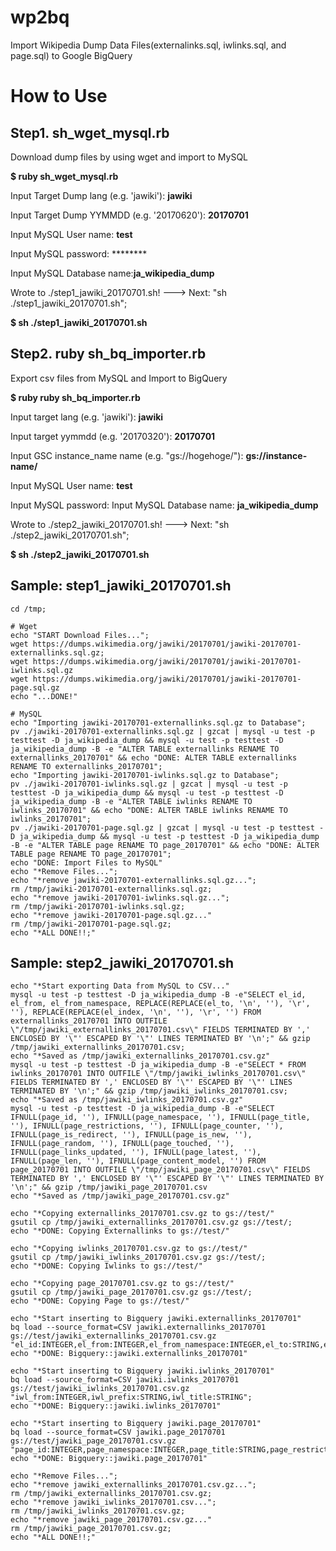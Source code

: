 # wp2bq
Import Wikipedia Dump Data Files(externalinks.sql, iwlinks.sql, and page.sql) to Google BigQuery

# How to Use

## Step1. sh_wget_mysql.rb

Download dump files by using wget and import to MySQL

**$ ruby sh_wget_mysql.rb**

Input Target Dump lang (e.g. 'jawiki'): **jawiki**

Input Target Dump YYMMDD (e.g. '20170620'): **20170701**

Input MySQL User name: **test**

Input MySQL password: ********

Input MySQL Database name:**ja_wikipedia_dump**

Wrote to ./step1_jawiki_20170701.sh! ---> Next: "sh ./step1_jawiki_20170701.sh";

**$ sh ./step1_jawiki_20170701.sh**

## Step2. ruby sh_bq_importer.rb

Export csv files from MySQL and Import to BigQuery

**$ ruby ruby sh_bq_importer.rb**

Input target lang (e.g. 'jawiki'): **jawiki**

Input target yymmdd (e.g. '20170320'): **20170701**

Input GSC instance_name name (e.g. "gs://hogehoge/"): **gs://instance-name/**

Input MySQL User name: **test**

Input MySQL password: Input MySQL Database name: **ja_wikipedia_dump**

Wrote to ./step2_jawiki_20170701.sh! ---> Next: "sh ./step2_jawiki_20170701.sh";

**$ sh ./step2_jawiki_20170701.sh**

## Sample: step1_jawiki_20170701.sh
```
cd /tmp;

# Wget
echo "START Download Files...";
wget https://dumps.wikimedia.org/jawiki/20170701/jawiki-20170701-externallinks.sql.gz;
wget https://dumps.wikimedia.org/jawiki/20170701/jawiki-20170701-iwlinks.sql.gz
wget https://dumps.wikimedia.org/jawiki/20170701/jawiki-20170701-page.sql.gz
echo "...DONE!"

# MySQL
echo "Importing jawiki-20170701-externallinks.sql.gz to Database";
pv ./jawiki-20170701-externallinks.sql.gz | gzcat | mysql -u test -p testtest -D ja_wikipedia_dump && mysql -u test -p testtest -D ja_wikipedia_dump -B -e "ALTER TABLE externallinks RENAME TO externallinks_20170701" && echo "DONE: ALTER TABLE externallinks RENAME TO externallinks_20170701";
echo "Importing jawiki-20170701-iwlinks.sql.gz to Database";
pv ./jawiki-20170701-iwlinks.sql.gz | gzcat | mysql -u test -p testtest -D ja_wikipedia_dump && mysql -u test -p testtest -D ja_wikipedia_dump -B -e "ALTER TABLE iwlinks RENAME TO iwlinks_20170701" && echo "DONE: ALTER TABLE iwlinks RENAME TO iwlinks_20170701";
pv ./jawiki-20170701-page.sql.gz | gzcat | mysql -u test -p testtest -D ja_wikipedia_dump && mysql -u test -p testtest -D ja_wikipedia_dump -B -e "ALTER TABLE page RENAME TO page_20170701" && echo "DONE: ALTER TABLE page RENAME TO page_20170701";
echo "DONE: Import Files to MySQL"
echo "*Remove Files...";
echo "*remove jawiki-20170701-externallinks.sql.gz...";
rm /tmp/jawiki-20170701-externallinks.sql.gz;
echo "*remove jawiki-20170701-iwlinks.sql.gz...";
rm /tmp/jawiki-20170701-iwlinks.sql.gz;
echo "*remove jawiki-20170701-page.sql.gz..."
rm /tmp/jawiki-20170701-page.sql.gz;
echo "*ALL DONE!!;"
```

## Sample: step2_jawiki_20170701.sh
```
echo "*Start exporting Data from MySQL to CSV..."
mysql -u test -p testtest -D ja_wikipedia_dump -B -e"SELECT el_id, el_from, el_from_namespace, REPLACE(REPLACE(el_to, '\n', ''), '\r', ''), REPLACE(REPLACE(el_index, '\n', ''), '\r', '') FROM externallinks_20170701 INTO OUTFILE \"/tmp/jawiki_externallinks_20170701.csv\" FIELDS TERMINATED BY ',' ENCLOSED BY '\"' ESCAPED BY '\"' LINES TERMINATED BY '\n';" && gzip /tmp/jawiki_externallinks_20170701.csv;
echo "*Saved as /tmp/jawiki_externallinks_20170701.csv.gz"
mysql -u test -p testtest -D ja_wikipedia_dump -B -e"SELECT * FROM iwlinks_20170701 INTO OUTFILE \"/tmp/jawiki_iwlinks_20170701.csv\" FIELDS TERMINATED BY ',' ENCLOSED BY '\"' ESCAPED BY '\"' LINES TERMINATED BY '\n';" && gzip /tmp/jawiki_iwlinks_20170701.csv;
echo "*Saved as /tmp/jawiki_iwlinks_20170701.csv.gz"
mysql -u test -p testtest -D ja_wikipedia_dump -B -e"SELECT IFNULL(page_id, ''), IFNULL(page_namespace, ''), IFNULL(page_title, ''), IFNULL(page_restrictions, ''), IFNULL(page_counter, ''), IFNULL(page_is_redirect, ''), IFNULL(page_is_new, ''), IFNULL(page_random, ''), IFNULL(page_touched, ''), IFNULL(page_links_updated, ''), IFNULL(page_latest, ''),  IFNULL(page_len, ''), IFNULL(page_content_model, '') FROM page_20170701 INTO OUTFILE \"/tmp/jawiki_page_20170701.csv\" FIELDS TERMINATED BY ',' ENCLOSED BY '\"' ESCAPED BY '\"' LINES TERMINATED BY '\n';" && gzip /tmp/jawiki_page_20170701.csv
echo "*Saved as /tmp/jawiki_page_20170701.csv.gz"

echo "*Copying externallinks_20170701.csv.gz to gs://test/"
gsutil cp /tmp/jawiki_externallinks_20170701.csv.gz gs://test/;
echo "*DONE: Copying Externallinks to gs://test/"

echo "*Copying iwlinks_20170701.csv.gz to gs://test/"
gsutil cp /tmp/jawiki_iwlinks_20170701.csv.gz gs://test/;
echo "*DONE: Copying Iwlinks to gs://test/"

echo "*Copying page_20170701.csv.gz to gs://test/"
gsutil cp /tmp/jawiki_page_20170701.csv.gz gs://test/;
echo "*DONE: Copying Page to gs://test/"

echo "*Start inserting to Bigquery jawiki.externallinks_20170701"
bq load --source_format=CSV jawiki.externallinks_20170701 gs://test/jawiki_externallinks_20170701.csv.gz "el_id:INTEGER,el_from:INTEGER,el_from_namespace:INTEGER,el_to:STRING,el_index:STRING";
echo "*DONE: Bigquery::jawiki.externallinks_20170701"

echo "*Start inserting to Bigquery jawiki.iwlinks_20170701"
bq load --source_format=CSV jawiki.iwlinks_20170701 gs://test/jawiki_iwlinks_20170701.csv.gz "iwl_from:INTEGER,iwl_prefix:STRING,iwl_title:STRING";
echo "*DONE: Bigquery::jawiki.iwlinks_20170701"

echo "*Start inserting to Bigquery jawiki.page_20170701"
bq load --source_format=CSV jawiki.page_20170701 gs://test/jawiki_page_20170701.csv.gz "page_id:INTEGER,page_namespace:INTEGER,page_title:STRING,page_restrictions:STRING,page_counter:INTEGER,page_is_redirect:INTEGER,page_is_new:INTEGER,page_random:FLOAT,page_touched:STRING,page_links_updated:STRING,page_latest:INTEGER,page_len:INTEGER,page_content_model:STRING";
echo "*DONE: Bigquery::jawiki.page_20170701"

echo "*Remove Files...";
echo "*remove jawiki_externallinks_20170701.csv.gz...";
rm /tmp/jawiki_externallinks_20170701.csv.gz;
echo "*remove jawiki_iwlinks_20170701.csv...";
rm /tmp/jawiki_iwlinks_20170701.csv.gz;
echo "*remove jawiki_page_20170701.csv.gz..."
rm /tmp/jawiki_page_20170701.csv.gz;
echo "*ALL DONE!!;"
```
